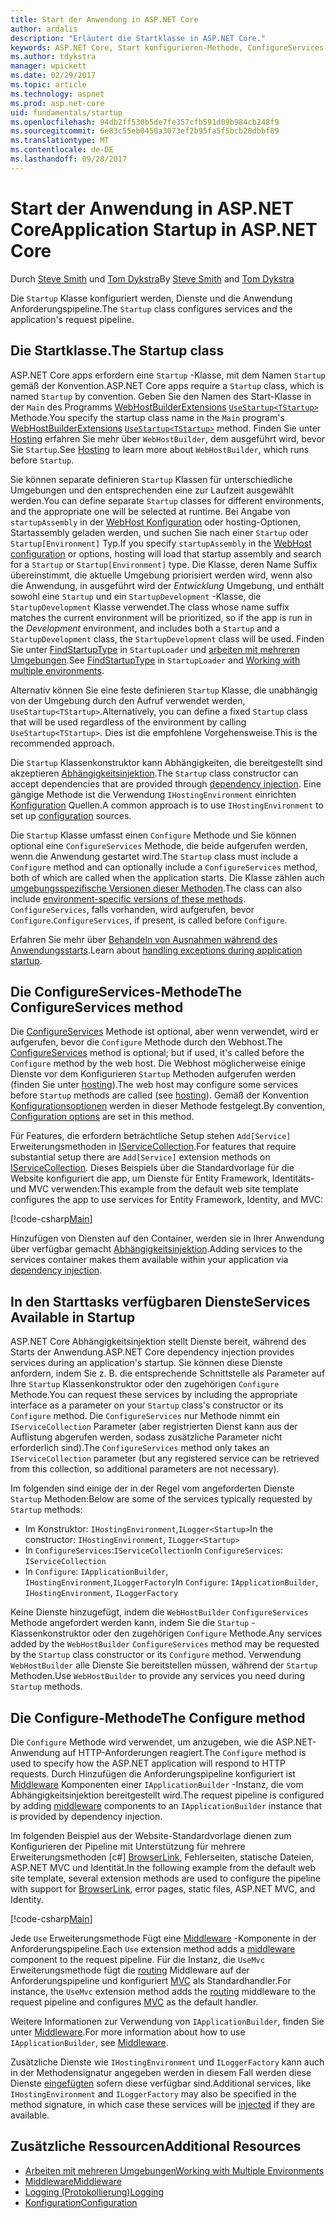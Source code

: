 ```yaml
---
title: Start der Anwendung in ASP.NET Core
author: ardalis
description: "Erläutert die Startklasse in ASP.NET Core."
keywords: ASP.NET Core, Start konfigurieren-Methode, ConfigureServices-Methode
ms.author: tdykstra
manager: wpickett
ms.date: 02/29/2017
ms.topic: article
ms.technology: aspnet
ms.prod: asp.net-core
uid: fundamentals/startup
ms.openlocfilehash: 94db2ff530b5de7fe357cfb591d09b984cb248f9
ms.sourcegitcommit: 6e83c55eb0450a3073ef2b95fa5f5bcb20dbbf89
ms.translationtype: MT
ms.contentlocale: de-DE
ms.lasthandoff: 09/28/2017
---
```

# <a name="application-startup-in-aspnet-core"></a><span data-ttu-id="5f452-104">Start der Anwendung in ASP.NET Core</span><span class="sxs-lookup"><span data-stu-id="5f452-104">Application Startup in ASP.NET Core</span></span>

<span data-ttu-id="5f452-105">Durch [Steve Smith](https://ardalis.com/) und [Tom Dykstra](https://github.com/tdykstra/)</span><span class="sxs-lookup"><span data-stu-id="5f452-105">By [Steve Smith](https://ardalis.com/) and [Tom Dykstra](https://github.com/tdykstra/)</span></span>

<span data-ttu-id="5f452-106">Die `Startup` Klasse konfiguriert werden, Dienste und die Anwendung Anforderungspipeline.</span><span class="sxs-lookup"><span data-stu-id="5f452-106">The `Startup` class configures services and the application's request pipeline.</span></span> 

## <a name="the-startup-class"></a><span data-ttu-id="5f452-107">Die Startklasse.</span><span class="sxs-lookup"><span data-stu-id="5f452-107">The Startup class</span></span>

<span data-ttu-id="5f452-108">ASP.NET Core apps erfordern eine `Startup` -Klasse, mit dem Namen `Startup` gemäß der Konvention.</span><span class="sxs-lookup"><span data-stu-id="5f452-108">ASP.NET Core apps require a `Startup` class, which is named `Startup` by convention.</span></span> <span data-ttu-id="5f452-109">Geben Sie den Namen des Start-Klasse in der `Main` des Programms [WebHostBuilderExtensions](https://docs.microsoft.com/aspnet/core/api/microsoft.aspnetcore.hosting.webhostbuilderextensions) [ `UseStartup<TStartup>` ](https://docs.microsoft.com/aspnet/core/api/microsoft.aspnetcore.hosting.webhostbuilderextensions#Microsoft_AspNetCore_Hosting_WebHostBuilderExtensions_UseStartup__1_Microsoft_AspNetCore_Hosting_IWebHostBuilder_) Methode.</span><span class="sxs-lookup"><span data-stu-id="5f452-109">You specify the startup class name in the `Main` program's [WebHostBuilderExtensions](https://docs.microsoft.com/aspnet/core/api/microsoft.aspnetcore.hosting.webhostbuilderextensions) [`UseStartup<TStartup>`](https://docs.microsoft.com/aspnet/core/api/microsoft.aspnetcore.hosting.webhostbuilderextensions#Microsoft_AspNetCore_Hosting_WebHostBuilderExtensions_UseStartup__1_Microsoft_AspNetCore_Hosting_IWebHostBuilder_) method.</span></span> <span data-ttu-id="5f452-110">Finden Sie unter [Hosting](xref:fundamentals/hosting) erfahren Sie mehr über `WebHostBuilder`, dem ausgeführt wird, bevor Sie `Startup`.</span><span class="sxs-lookup"><span data-stu-id="5f452-110">See [Hosting](xref:fundamentals/hosting) to learn more about `WebHostBuilder`, which runs before `Startup`.</span></span>

<span data-ttu-id="5f452-111">Sie können separate definieren `Startup` Klassen für unterschiedliche Umgebungen und den entsprechenden eine zur Laufzeit ausgewählt werden.</span><span class="sxs-lookup"><span data-stu-id="5f452-111">You can define separate `Startup` classes for different environments, and the appropriate one will be selected at runtime.</span></span> <span data-ttu-id="5f452-112">Bei Angabe von `startupAssembly` in der [WebHost Konfiguration](https://docs.microsoft.com/aspnet/core/fundamentals/hosting?tabs=aspnetcore2x#configuring-a-host) oder hosting-Optionen, Startassembly geladen werden, und suchen Sie nach einer `Startup` oder `Startup[Environment]` Typ.</span><span class="sxs-lookup"><span data-stu-id="5f452-112">If you specify `startupAssembly` in the [WebHost configuration](https://docs.microsoft.com/aspnet/core/fundamentals/hosting?tabs=aspnetcore2x#configuring-a-host) or options, hosting will load that startup assembly and search for a `Startup` or `Startup[Environment]` type.</span></span> <span data-ttu-id="5f452-113">Die Klasse, deren Name Suffix übereinstimmt, die aktuelle Umgebung priorisiert werden wird, wenn also die Anwendung, in ausgeführt wird der *Entwicklung* Umgebung, und enthält sowohl eine `Startup` und ein `StartupDevelopment` -Klasse, die `StartupDevelopment` Klasse verwendet.</span><span class="sxs-lookup"><span data-stu-id="5f452-113">The class whose name suffix matches the current environment will be prioritized, so if the app is run in the *Development* environment, and includes both a `Startup` and a `StartupDevelopment` class, the `StartupDevelopment` class will be used.</span></span> <span data-ttu-id="5f452-114">Finden Sie unter [FindStartupType](https://github.com/aspnet/Hosting/blob/rel/1.1.0/src/Microsoft.AspNetCore.Hosting/Internal/StartupLoader.cs) in `StartupLoader` und [arbeiten mit mehreren Umgebungen](environments.md#startup-conventions).</span><span class="sxs-lookup"><span data-stu-id="5f452-114">See [FindStartupType](https://github.com/aspnet/Hosting/blob/rel/1.1.0/src/Microsoft.AspNetCore.Hosting/Internal/StartupLoader.cs) in `StartupLoader` and [Working with multiple environments](environments.md#startup-conventions).</span></span>

<span data-ttu-id="5f452-115">Alternativ können Sie eine feste definieren `Startup` Klasse, die unabhängig von der Umgebung durch den Aufruf verwendet werden, `UseStartup<TStartup>`.</span><span class="sxs-lookup"><span data-stu-id="5f452-115">Alternatively, you can define a fixed `Startup` class that will be used regardless of the environment by calling `UseStartup<TStartup>`.</span></span> <span data-ttu-id="5f452-116">Dies ist die empfohlene Vorgehensweise.</span><span class="sxs-lookup"><span data-stu-id="5f452-116">This is the recommended approach.</span></span>

<span data-ttu-id="5f452-117">Die `Startup` Klassenkonstruktor kann Abhängigkeiten, die bereitgestellt sind akzeptieren [Abhängigkeitsinjektion](xref:fundamentals/dependency-injection).</span><span class="sxs-lookup"><span data-stu-id="5f452-117">The `Startup` class constructor can accept dependencies that are provided through [dependency injection](xref:fundamentals/dependency-injection).</span></span> <span data-ttu-id="5f452-118">Eine gängige Methode ist die Verwendung `IHostingEnvironment` einrichten [Konfiguration](xref:fundamentals/configuration) Quellen.</span><span class="sxs-lookup"><span data-stu-id="5f452-118">A common approach is to use `IHostingEnvironment` to set up [configuration](xref:fundamentals/configuration) sources.</span></span>

<span data-ttu-id="5f452-119">Die `Startup` Klasse umfasst einen `Configure` Methode und Sie können optional eine `ConfigureServices` Methode, die beide aufgerufen werden, wenn die Anwendung gestartet wird.</span><span class="sxs-lookup"><span data-stu-id="5f452-119">The `Startup` class must include a `Configure` method and can optionally include a `ConfigureServices` method, both of which are called when the application starts.</span></span> <span data-ttu-id="5f452-120">Die Klasse zählen auch [umgebungsspezifische Versionen dieser Methoden](xref:fundamentals/environments#startup-conventions).</span><span class="sxs-lookup"><span data-stu-id="5f452-120">The class can also include [environment-specific versions of these methods](xref:fundamentals/environments#startup-conventions).</span></span> <span data-ttu-id="5f452-121">`ConfigureServices`, falls vorhanden, wird aufgerufen, bevor `Configure`.</span><span class="sxs-lookup"><span data-stu-id="5f452-121">`ConfigureServices`, if present, is called before `Configure`.</span></span>

<span data-ttu-id="5f452-122">Erfahren Sie mehr über [Behandeln von Ausnahmen während des Anwendungsstarts](xref:fundamentals/error-handling#startup-exception-handling).</span><span class="sxs-lookup"><span data-stu-id="5f452-122">Learn about [handling exceptions during application startup](xref:fundamentals/error-handling#startup-exception-handling).</span></span>

## <a name="the-configureservices-method"></a><span data-ttu-id="5f452-123">Die ConfigureServices-Methode</span><span class="sxs-lookup"><span data-stu-id="5f452-123">The ConfigureServices method</span></span>

<span data-ttu-id="5f452-124">Die [ConfigureServices](https://docs.microsoft.com/aspnet/core/api/microsoft.aspnetcore.hosting.startupbase#Microsoft_AspNetCore_Hosting_StartupBase_ConfigureServices_Microsoft_Extensions_DependencyInjection_IServiceCollection_) Methode ist optional, aber wenn verwendet, wird er aufgerufen, bevor die `Configure` Methode durch den Webhost.</span><span class="sxs-lookup"><span data-stu-id="5f452-124">The [ConfigureServices](https://docs.microsoft.com/aspnet/core/api/microsoft.aspnetcore.hosting.startupbase#Microsoft_AspNetCore_Hosting_StartupBase_ConfigureServices_Microsoft_Extensions_DependencyInjection_IServiceCollection_) method is optional; but if used, it's called before the `Configure` method by the web host.</span></span> <span data-ttu-id="5f452-125">Die Webhost möglicherweise einige Dienste vor dem Konfigurieren ``Startup`` Methoden aufgerufen werden (finden Sie unter [hosting](xref:fundamentals/hosting)).</span><span class="sxs-lookup"><span data-stu-id="5f452-125">The web host may configure some services before ``Startup`` methods are called (see [hosting](xref:fundamentals/hosting)).</span></span> <span data-ttu-id="5f452-126">Gemäß der Konvention [Konfigurationsoptionen](xref:fundamentals/configuration) werden in dieser Methode festgelegt.</span><span class="sxs-lookup"><span data-stu-id="5f452-126">By convention, [Configuration options](xref:fundamentals/configuration) are set in this method.</span></span>

<span data-ttu-id="5f452-127">Für Features, die erfordern beträchtliche Setup stehen `Add[Service]` Erweiterungsmethoden in [IServiceCollection](https://docs.microsoft.com/aspnet/core/api/microsoft.extensions.dependencyinjection.iservicecollection).</span><span class="sxs-lookup"><span data-stu-id="5f452-127">For features that require substantial setup there are `Add[Service]` extension methods on [IServiceCollection](https://docs.microsoft.com/aspnet/core/api/microsoft.extensions.dependencyinjection.iservicecollection).</span></span> <span data-ttu-id="5f452-128">Dieses Beispiels über die Standardvorlage für die Website konfiguriert die app, um Dienste für Entity Framework, Identitäts- und MVC verwenden:</span><span class="sxs-lookup"><span data-stu-id="5f452-128">This example from the default web site template configures the app to use services for Entity Framework, Identity, and MVC:</span></span>

[!code-csharp[Main](../common/samples/WebApplication1/Startup.cs?highlight=4,7,11&start=40&end=55)]

<span data-ttu-id="5f452-129">Hinzufügen von Diensten auf den Container, werden sie in Ihrer Anwendung über verfügbar gemacht [Abhängigkeitsinjektion](xref:fundamentals/dependency-injection).</span><span class="sxs-lookup"><span data-stu-id="5f452-129">Adding services to the services container makes them available within your application via [dependency injection](xref:fundamentals/dependency-injection).</span></span>

## <a name="services-available-in-startup"></a><span data-ttu-id="5f452-130">In den Starttasks verfügbaren Dienste</span><span class="sxs-lookup"><span data-stu-id="5f452-130">Services Available in Startup</span></span>

<span data-ttu-id="5f452-131">ASP.NET Core Abhängigkeitsinjektion stellt Dienste bereit, während des Starts der Anwendung.</span><span class="sxs-lookup"><span data-stu-id="5f452-131">ASP.NET Core dependency injection provides services during an application's startup.</span></span> <span data-ttu-id="5f452-132">Sie können diese Dienste anfordern, indem Sie z. B. die entsprechende Schnittstelle als Parameter auf Ihre `Startup` Klassenkonstruktor oder den zugehörigen `Configure` Methode.</span><span class="sxs-lookup"><span data-stu-id="5f452-132">You can request these services by including the appropriate interface as a parameter on your `Startup` class's constructor or its `Configure` method.</span></span> <span data-ttu-id="5f452-133">Die `ConfigureServices` nur Methode nimmt ein `IServiceCollection` Parameter (aber registrierten Dienst kann aus der Auflistung abgerufen werden, sodass zusätzliche Parameter nicht erforderlich sind).</span><span class="sxs-lookup"><span data-stu-id="5f452-133">The `ConfigureServices` method only takes an `IServiceCollection` parameter (but any registered service can be retrieved from this collection, so additional parameters are not necessary).</span></span>

<span data-ttu-id="5f452-134">Im folgenden sind einige der in der Regel vom angeforderten Dienste `Startup` Methoden:</span><span class="sxs-lookup"><span data-stu-id="5f452-134">Below are some of the services typically requested by `Startup` methods:</span></span>

* <span data-ttu-id="5f452-135">Im Konstruktor: `IHostingEnvironment`,`ILogger<Startup>`</span><span class="sxs-lookup"><span data-stu-id="5f452-135">In the constructor:  `IHostingEnvironment`, `ILogger<Startup>`</span></span>
* <span data-ttu-id="5f452-136">In `ConfigureServices`:`IServiceCollection`</span><span class="sxs-lookup"><span data-stu-id="5f452-136">In `ConfigureServices`:  `IServiceCollection`</span></span>
* <span data-ttu-id="5f452-137">In `Configure`: `IApplicationBuilder`, `IHostingEnvironment`,`ILoggerFactory`</span><span class="sxs-lookup"><span data-stu-id="5f452-137">In `Configure`:  `IApplicationBuilder`, `IHostingEnvironment`, `ILoggerFactory`</span></span>

<span data-ttu-id="5f452-138">Keine Dienste hinzugefügt, indem die ``WebHostBuilder`` ``ConfigureServices`` Methode angefordert werden kann, indem Sie die ``Startup`` -Klassenkonstruktor oder den zugehörigen ``Configure`` Methode.</span><span class="sxs-lookup"><span data-stu-id="5f452-138">Any services added by the ``WebHostBuilder`` ``ConfigureServices`` method may be requested by the ``Startup`` class constructor or its ``Configure`` method.</span></span> <span data-ttu-id="5f452-139">Verwendung `WebHostBuilder` alle Dienste Sie bereitstellen müssen, während der `Startup` Methoden.</span><span class="sxs-lookup"><span data-stu-id="5f452-139">Use `WebHostBuilder` to provide any services you need during `Startup` methods.</span></span>

## <a name="the-configure-method"></a><span data-ttu-id="5f452-140">Die Configure-Methode</span><span class="sxs-lookup"><span data-stu-id="5f452-140">The Configure method</span></span>

<span data-ttu-id="5f452-141">Die `Configure` Methode wird verwendet, um anzugeben, wie die ASP.NET-Anwendung auf HTTP-Anforderungen reagiert.</span><span class="sxs-lookup"><span data-stu-id="5f452-141">The `Configure` method is used to specify how the ASP.NET application will respond to HTTP requests.</span></span> <span data-ttu-id="5f452-142">Durch Hinzufügen die Anforderungspipeline konfiguriert ist [Middleware](middleware.md) Komponenten einer `IApplicationBuilder` -Instanz, die vom Abhängigkeitsinjektion bereitgestellt wird.</span><span class="sxs-lookup"><span data-stu-id="5f452-142">The request pipeline is configured by adding [middleware](middleware.md) components to an `IApplicationBuilder` instance that is provided by dependency injection.</span></span>

<span data-ttu-id="5f452-143">Im folgenden Beispiel aus der Website-Standardvorlage dienen zum Konfigurieren der Pipeline mit Unterstützung für mehrere Erweiterungsmethoden [c#] [BrowserLink](http://vswebessentials.com/features/browserlink), Fehlerseiten, statische Dateien, ASP.NET MVC und Identität.</span><span class="sxs-lookup"><span data-stu-id="5f452-143">In the following example from the default web site template, several extension methods are used to configure the pipeline with support for [BrowserLink](http://vswebessentials.com/features/browserlink), error pages, static files, ASP.NET MVC, and Identity.</span></span>

[!code-csharp[Main](../common/samples/WebApplication1/Startup.cs?highlight=8,9,10,14,17,19,21&start=58&end=84)]

<span data-ttu-id="5f452-144">Jede `Use` Erweiterungsmethode Fügt eine [Middleware](xref:fundamentals/middleware) -Komponente in der Anforderungspipeline.</span><span class="sxs-lookup"><span data-stu-id="5f452-144">Each `Use` extension method adds a [middleware](xref:fundamentals/middleware) component to the request pipeline.</span></span> <span data-ttu-id="5f452-145">Für die Instanz, die `UseMvc` Erweiterungsmethode fügt die [routing](routing.md) Middleware auf der Anforderungspipeline und konfiguriert [MVC](xref:mvc/overview) als Standardhandler.</span><span class="sxs-lookup"><span data-stu-id="5f452-145">For instance, the `UseMvc` extension method adds the [routing](routing.md) middleware to the request pipeline and configures [MVC](xref:mvc/overview) as the default handler.</span></span>

<span data-ttu-id="5f452-146">Weitere Informationen zur Verwendung von `IApplicationBuilder`, finden Sie unter [Middleware](xref:fundamentals/middleware).</span><span class="sxs-lookup"><span data-stu-id="5f452-146">For more information about how to use `IApplicationBuilder`, see [Middleware](xref:fundamentals/middleware).</span></span>

<span data-ttu-id="5f452-147">Zusätzliche Dienste wie `IHostingEnvironment` und `ILoggerFactory` kann auch in der Methodensignatur angegeben werden in diesem Fall werden diese Dienste [eingefügten](dependency-injection.md) sofern diese verfügbar sind.</span><span class="sxs-lookup"><span data-stu-id="5f452-147">Additional services, like `IHostingEnvironment` and `ILoggerFactory` may also be specified in the method signature, in which case these services will be [injected](dependency-injection.md) if they are available.</span></span> 

## <a name="additional-resources"></a><span data-ttu-id="5f452-148">Zusätzliche Ressourcen</span><span class="sxs-lookup"><span data-stu-id="5f452-148">Additional Resources</span></span>

* [<span data-ttu-id="5f452-149">Arbeiten mit mehreren Umgebungen</span><span class="sxs-lookup"><span data-stu-id="5f452-149">Working with Multiple Environments</span></span>](xref:fundamentals/environments)
* [<span data-ttu-id="5f452-150">Middleware</span><span class="sxs-lookup"><span data-stu-id="5f452-150">Middleware</span></span>](xref:fundamentals/middleware)
* [<span data-ttu-id="5f452-151">Logging (Protokollierung)</span><span class="sxs-lookup"><span data-stu-id="5f452-151">Logging</span></span>](xref:fundamentals/logging)
* [<span data-ttu-id="5f452-152">Konfiguration</span><span class="sxs-lookup"><span data-stu-id="5f452-152">Configuration</span></span>](xref:fundamentals/configuration)
